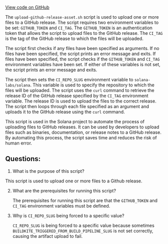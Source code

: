 
[View code on GitHub](https://github.com/solana-labs/solana/blob/master/ci/upload-github-release-asset.sh)

The `upload-github-release-asset.sh` script is used to upload one or more files to a GitHub release. The script requires two environment variables to be set: `GITHUB_TOKEN` and `CI_TAG`. The `GITHUB_TOKEN` is an authentication token that allows the script to upload files to the GitHub release. The `CI_TAG` is the tag of the GitHub release to which the files will be uploaded.

The script first checks if any files have been specified as arguments. If no files have been specified, the script prints an error message and exits. If files have been specified, the script checks if the `GITHUB_TOKEN` and `CI_TAG` environment variables have been set. If either of these variables is not set, the script prints an error message and exits.

The script then sets the `CI_REPO_SLUG` environment variable to `solana-labs/solana`. This variable is used to specify the repository to which the files will be uploaded. The script uses the `curl` command to retrieve the release ID of the GitHub release specified by the `CI_TAG` environment variable. The release ID is used to upload the files to the correct release. The script then loops through each file specified as an argument and uploads it to the GitHub release using the `curl` command.

This script is used in the Solana project to automate the process of uploading files to GitHub releases. It can be used by developers to upload files such as binaries, documentation, or release notes to a GitHub release. By automating this process, the script saves time and reduces the risk of human error.
## Questions: 
 1. What is the purpose of this script?
   
   This script is used to upload one or more files to a Github release.

2. What are the prerequisites for running this script?
   
   The prerequisites for running this script are that the `GITHUB_TOKEN` and `CI_TAG` environment variables must be defined.

3. Why is `CI_REPO_SLUG` being forced to a specific value?
   
   `CI_REPO_SLUG` is being forced to a specific value because sometimes `BUILDKITE_TRIGGERED_FROM_BUILD_PIPELINE_SLUG` is not set correctly, causing the artifact upload to fail.